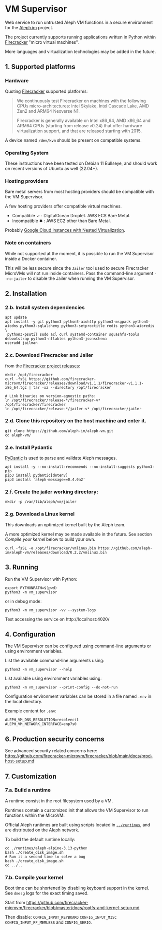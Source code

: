 
# VM Supervisor

Web service to run untrusted Aleph VM functions in a secure environment
for the [Aleph.im](https://aleph.im/) project.

The project currently supports running applications written in Python 
within [Firecracker](https://github.com/firecracker-microvm/firecracker) 
"micro virtual machines". 

More languages and virtualization technologies may be added in the future.

## 1. Supported platforms

### Hardware

Quoting [Firecracker](https://github.com/firecracker-microvm/firecracker#supported-platforms)
supported platforms:

> We continuously test Firecracker on machines with the following CPUs micro-architectures: 
Intel Skylake, Intel Cascade Lake, AMD Zen2 and ARM64 Neoverse N1.
>
> Firecracker is generally available on Intel x86_64, AMD x86_64 and ARM64 CPUs 
> (starting from release v0.24) that offer hardware virtualization support, 
> and that are released starting with 2015. 

 A device named `/dev/kvm` should be present on compatible systems.

### Operating System

These instructions have been tested on Debian 11 Bullseye, and should work on recent versions
of Ubuntu as well (22.04+).

### Hosting providers

Bare metal servers from most hosting providers should be compatible with the VM Supervisor.

A few hosting providers offer compatible virtual machines.
- Compatible ✓ : DigitalOcean Droplet. AWS ECS Bare Metal. 
- Incompatible ✖ : AWS EC2 other than Bare Metal.

Probably [Google Cloud instances with Nested Virtualization](https://cloud.google.com/compute/docs/instances/enable-nested-virtualization-vm-instances).

### Note on containers

While not supported at the moment, it is possible to run the VM Supervisor inside a Docker
container. 

This will be less secure since the `Jailer` tool used to secure Firecracker MicroVMs
will not run inside containers. Pass the command-line argument `--no-jailer` to disable the Jailer
when running the VM Supervisor.

## 2. Installation

### 2.b. Install system dependencies

```shell
apt update
apt install -y git python3 python3-aiohttp python3-msgpack python3-aiodns python3-sqlalchemy python3-setproctitle redis python3-aioredis \
 python3-psutil sudo acl curl systemd-container squashfs-tools debootstrap python3-nftables python3-jsonschema
useradd jailman
```

### 2.c. Download Firecracker and Jailer
from the [Firecracker project releases](https://github.com/firecracker-microvm/firecracker/releases):
```shell
mkdir /opt/firecracker
curl -fsSL https://github.com/firecracker-microvm/firecracker/releases/download/v1.1.1/firecracker-v1.1.1-x86_64.tgz | tar -xz --directory /opt/firecracker

# Link binaries on version-agnostic paths:
ln /opt/firecracker/release-*/firecracker-v* /opt/firecracker/firecracker
ln /opt/firecracker/release-*/jailer-v* /opt/firecracker/jailer
```

### 2.d. Clone this repository on the host machine and enter it.

```shell
git clone https://github.com/aleph-im/aleph-vm.git
cd aleph-vm/
````

### 2.e. Install Pydantic

[PyDantic](https://pydantic-docs.helpmanual.io/) 
is used to parse and validate Aleph messages.

```shell
apt install -y --no-install-recommends --no-install-suggests python3-pip
pip3 install pydantic[dotenv]
pip3 install 'aleph-message==0.4.0a2'
```

### 2.f. Create the jailer working directory:

```shell
mkdir -p /var/lib/aleph/vm/jailer
```

### 2.g. Download a Linux kernel

This downloads an optimized kernel built by the Aleph team.

A more optimized kernel may be made available in the future.
See section _Compile your kernel_ below to build your own.

```shell
curl -fsSL -o /opt/firecracker/vmlinux.bin https://github.com/aleph-im/aleph-vm/releases/download/0.2.2/vmlinux.bin
```

## 3. Running

Run the VM Supervisor with Python:
```shell
export PYTHONPATH=$(pwd)
python3 -m vm_supervisor
```
or in debug mode:
```shell
python3 -m vm_supervisor -vv --system-logs
```

Test accessing the service on
http://localhost:4020/

## 4. Configuration

The VM Supervisor can be configured using command-line arguments or using environment variables.

List the available command-line arguments using:
```shell
python3 -m vm_supervisor --help
```

List available using environment variables using:
```shell
python3 -m vm_supervisor --print-config --do-not-run
```

Configuration environment variables can be stored in a file named `.env` in the local directory.

Example content for `.env`:
```shell
ALEPH_VM_DNS_RESOLUTION=resolvectl
ALEPH_VM_NETWORK_INTERFACE=enp7s0
```

## 6. Production security concerns

See advanced security related concerns here:
https://github.com/firecracker-microvm/firecracker/blob/main/docs/prod-host-setup.md

## 7. Customization

### 7.a. Build a runtime

A runtime consist in the root filesystem used by a VM.

Runtimes contain a customized init that allows the VM Supervisor to run
functions within the MicroVM.

Official Aleph runtimes are built using scripts located in [`../runtimes`](../runtimes), and are distributed on the Aleph network.

To build the default runtime locally:

```shell
cd ./runtimes/aleph-alpine-3.13-python
bash ./create_disk_image.sh
# Run it a second time to solve a bug
bash ./create_disk_image.sh
cd ../..
```

### 7.b. Compile your kernel

Boot time can be shortened by disabling keyboard support in the kernel.
See `dmesg` logs for the exact timing saved.

Start from https://github.com/firecracker-microvm/firecracker/blob/master/docs/rootfs-and-kernel-setup.md

Then disable:
`CONFIG_INPUT_KEYBOARD`
`CONFIG_INPUT_MISC`
`CONFIG_INPUT_FF_MEMLESS` and
`CONFIG_SERIO`.
